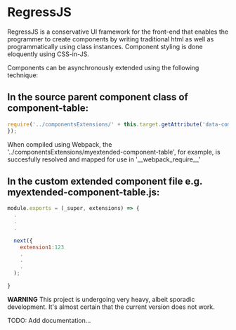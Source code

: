 # RegressJS
RegressJS is a conservative UI framework for the front-end that enables the programmer to create components by writing traditional html as well as programmatically using class instances.
Component styling is done eloquently using CSS-in-JS.

Components can be asynchronously extended using the following technique:

## In the source parent component class of component-table:

```js
require('../componentsExtensions/' + this.target.getAttribute('data-component-id'))(this, (extensions) => {
});
```
When compiled using Webpack, the '../componentsExtensions/myextended-component-table', for example, is succesfully resolved and mapped for use in '\_\_webpack_require__'

## In the custom extended component file e.g. myextended-component-table.js: 
```js
module.exports = (_super, extensions) => {
  .
  .
  .

  next({
    extension1:123
    .
    .
    .
  );

}
```
**WARNING** This project is undergoing very heavy, albeit sporadic development. It's almost certain that the current version does not work.


TODO: Add documentation...
